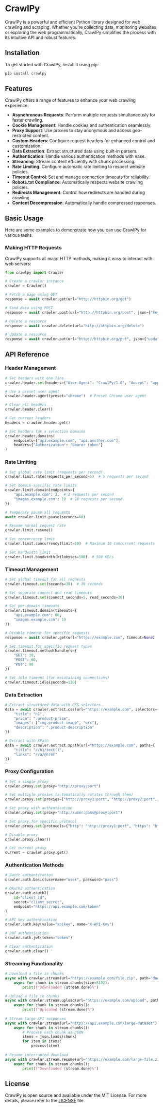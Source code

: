 # CrawlPy

CrawlPy is a powerful and efficient Python library designed for web crawling and scraping. Whether you're collecting data, monitoring websites, or exploring the web programmatically, CrawlPy simplifies the process with its intuitive API and robust features.

## Installation

To get started with CrawlPy, install it using pip:
```bash
pip install crawlpy
```

## Features

CrawlPy offers a range of features to enhance your web crawling experience:
- **Asynchronous Requests**: Perform multiple requests simultaneously for faster crawling.
- **Cookie Management**: Handle cookies and authentication seamlessly.
- **Proxy Support**: Use proxies to stay anonymous and access geo-restricted content.
- **Custom Headers**: Configure request headers for enhanced control and customization.
- **Data Extraction**: Extract structured data using built-in parsers.
- **Authentication**: Handle various authentication methods with ease.
- **Streaming**: Stream content efficiently with chunk processing.
- **Rate Limiting**: Configure automatic rate limiting to respect website policies.
- **Timeout Control**: Set and manage connection timeouts for reliability.
- **Robots.txt Compliance**: Automatically respects website crawling policies.
- **Redirects Management**: Control how redirects are handled during crawling.
- **Content Decompression**: Automatically handle compressed responses.

## Basic Usage

Here are some examples to demonstrate how you can use CrawlPy for various tasks.

### Making HTTP Requests

CrawlPy supports all major HTTP methods, making it easy to interact with web servers:
```python
from crawlpy import Crawler

# Create a crawler instance
crawler = Crawler()

# Fetch a page using GET
response = await crawler.get(url="http://httpbin.org/get")

# Send data using POST
response = await crawler.post(url="http://httpbin.org/post", json={"key": "value"})

# Delete a resource
response = await crawler.delete(url="http://httpbin.org/delete")

# Update a resource
response = await crawler.put(url="http://httpbin.org/put", json={"update": "info"})
```

## API Reference

### Header Management

```python
# Set headers with one line
crawler.header.set(headers={"User-Agent": "CrawlPy/1.0", "Accept": "application/json"})

# Use a preset user agent
crawler.header.agent(preset="chrome")  # Preset Chrome user agent

# Clear all headers
crawler.header.clear()

# Get current headers
headers = crawler.header.get()

# Set headers for a selection domains
crawler.header.domains(
    endpoints=["api.example.com", "api.another.com"],
    headers={"Authorization": "Bearer token"}
)
```

### Rate Limiting

```python
# Set global rate limit (requests per second)
crawler.limit.rate(requests_per_second=5)  # 5 requests per second

# Set domain-specific rate limits
crawler.limit.domain(endpoints={
    "api.example.com": 2,  # 2 requests per second
    "images.example.com": 10  # 10 requests per second
})

# Temporary pause all requests
await crawler.limit.pause(seconds=60)

# Resume normal request rate
crawler.limit.resume()

# Set concurrency limit 
crawler.limit.concurrency(limit=10)  # Maximum 10 concurrent requests

# Set bandwidth limit
crawler.limit.bandwidth(kilobytes=500)  # 500 KB/s
```

### Timeout Management

```python
# Set global timeout for all requests
crawler.timeout.set(seconds=30)  # 30 seconds

# Set separate connect and read timeouts
crawler.timeout.set(connect_seconds=5, read_seconds=30)

# Set per-domain timeouts
crawler.timeout.domain(timeouts={
    "api.example.com": 60,
    "images.example.com": 10
})

# Disable timeout for specific requests
response = await crawler.get(url="https://example.com", timeout=None)

# Set timeout for specific request types
crawler.timeout.method(handlers={
    "GET": 30,
    "POST": 60,
    "PUT": 90
})

# Set idle timeout (for maintaining connections)
crawler.timeout.idle(seconds=120)
```

### Data Extraction

```python
# Extract structured data with CSS selectors
data = await crawler.extract.css(url="https://example.com", selectors={
    "title": "h1",
    "price": ".product-price",
    "images": ["img.product-image", "src"],
    "description": ".product-description"
})

# Extract with XPath
data = await crawler.extract.xpath(url="https://example.com", paths={
    "title": "//h1/text()",
    "links": "//a/@href"
})
```

### Proxy Configuration

```python
# Set a single proxy
crawler.proxy.set(proxy="http://proxy:port")

# Set multiple proxies (automatically rotates through them)
crawler.proxy.set(proxies=["http://proxy1:port", "http://proxy2:port", "http://proxy3:port"])

# Set proxy with authentication
crawler.proxy.set(proxy="http://user:pass@proxy:port")

# Set proxy for specific protocol
crawler.proxy.set(protocols={"http": "http://proxy1:port", "https": "https://proxy2:port"})

# Disable proxy
crawler.proxy.clear()

# Get current proxy
current = crawler.proxy.get()
```

### Authentication Methods

```python
# Basic authentication
crawler.auth.basic(username="user", password="pass")

# OAuth2 authentication
crawler.auth.oauth2(
    id="client_id",
    secret="client_secret",
    endpoint="https://api.example.com/token"
)

# API key authentication
crawler.auth.key(value="apikey", name="X-API-Key")

# JWT authentication
crawler.auth.jwt(token="token")

# Clear authentication
crawler.auth.clear()
```

### Streaming Functionality

```python
# Download a file in chunks
async with crawler.stream(url="https://example.com/file.zip", path="download.zip") as stream:
    async for chunk in stream.chunks(size=8192):
        print(f"Downloaded {stream.done}%")

# Upload a file in chunks
async with crawler.stream.upload(url="https://example.com/upload", path="file.pdf") as stream:
    async for chunk in stream.chunks():
        print(f"Uploaded {stream.done}%")
        
# Stream large API responses
async with crawler.stream(url="https://api.example.com/large-dataset") as stream:
    async for chunk in stream.chunks():
        # Process each chunk as JSON
        items = json.loads(chunk)
        for item in items:
            process(item)
            
# Resume interrupted download
async with crawler.stream.resume(url="https://example.com/large-file.zip", path="partial.zip") as stream:
    async for chunk in stream.chunks():
        print(f"Downloaded {stream.done}%")
```


## License

CrawlPy is open source and available under the MIT License. For more details, please refer to the [LICENSE](LICENSE) file.

